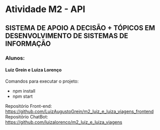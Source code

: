 # Atividade M2 - API
## SISTEMA DE APOIO A DECISÃO + TÓPICOS EM DESENVOLVIMENTO DE SISTEMAS DE INFORMAÇÃO

### Alunos:
#### Luiz Grein e Luiza Lorenço

Comandos para executar o projeto:

* npm install
* npm start

Repositório Front-end: https://github.com/LuizAugustoGrein/m2_luiz_e_luiza_viagens_frontend
Repositório ChatBot: https://github.com/luizalorenco/m2_luiz_e_luiza_viagens
